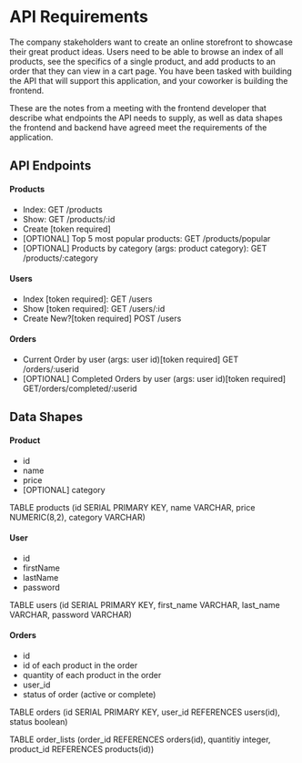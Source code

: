 # API Requirements
The company stakeholders want to create an online storefront to showcase their great product ideas. Users need to be able to browse an index of all products, see the specifics of a single product, and add products to an order that they can view in a cart page. You have been tasked with building the API that will support this application, and your coworker is building the frontend.

These are the notes from a meeting with the frontend developer that describe what endpoints the API needs to supply, as well as data shapes the frontend and backend have agreed meet the requirements of the application. 

## API Endpoints
#### Products
- Index:    GET /products
- Show:     GET /products/:id
- Create [token required]
- [OPTIONAL] Top 5 most popular products:   GET /products/popular
- [OPTIONAL] Products by category (args: product category): GET /products/:category

#### Users
- Index [token required]:   GET /users
- Show [token required]:    GET /users/:id
- Create New?[token required]  POST /users

#### Orders
- Current Order by user (args: user id)[token required] GET /orders/:userid
- [OPTIONAL] Completed Orders by user (args: user id)[token required] GET/orders/completed/:userid

## Data Shapes
#### Product
-  id
- name
- price
- [OPTIONAL] category

TABLE products (id SERIAL PRIMARY KEY, name VARCHAR, price NUMERIC(8,2), category VARCHAR)

#### User
- id
- firstName
- lastName
- password

TABLE users (id SERIAL PRIMARY KEY, first_name VARCHAR, last_name VARCHAR, password VARCHAR)

#### Orders
- id
- id of each product in the order
- quantity of each product in the order
- user_id
- status of order (active or complete)

TABLE orders (id SERIAL PRIMARY KEY, user_id REFERENCES users(id), status boolean)

TABLE order_lists (order_id REFERENCES orders(id), quantitiy integer, product_id REFERENCES products(id))
